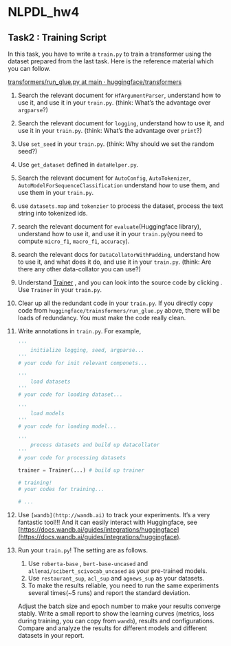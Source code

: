 # NLPDL_hw4
## Task2 :  Training Script

In this task, you have to write a `train.py` to train a transformer using the dataset prepared from the last task. Here is the reference material which you can follow.

[transformers/run_glue.py at main · huggingface/transformers](https://github.com/huggingface/transformers/blob/main/examples/pytorch/text-classification/run_glue.py)

1. Search the relevant document for `HfArgumentParser`, understand how to use it, and use it in your `train.py`. (think: What’s the advantage over `argparse`?)
2. Search the relevant document for `logging`, understand how to use it, and use it in your `train.py`. (think: What’s the advantage over `print`?)
3. Use `set_seed` in your `train.py`. (think: Why should we set the random seed?)
4. Use `get_dataset` defined in `dataHelper.py`.
5. Search the relevant document for `AutoConfig`, `AutoTokenizer`, `AutoModelForSequenceClassification` understand how to use them, and use them in your `train.py`. 
6. use `datasets.map` and `tokenzier` to process the dataset, process the text string into tokenized ids. 
7. search the relevant document for `evaluate`(Huggingface library), understand how to use it, and use it in your `train.py`(you need to compute `micro_f1`, `macro_f1`, `accuracy`).
8. search the relevant docs for `DataCollatorWithPadding`, understand how to use it, and what does it do, and use it in your `train.py`. (think: Are there any other data-collator you can use?)
9. Understand [Trainer](https://huggingface.co/docs/transformers/v4.22.1/en/main_classes/trainer#trainer) , and you can look into the source code by clicking <source>. Use `Trainer` in your `train.py`.
10. Clear up all the redundant code in your `train.py`. If you directly copy code from `huggingface/trainsformers/run_glue.py` above, there will be loads of redundancy. You must make the code really clean.
11. Write annotations in `train.py`. For example,
    
    ```python
    '''
    	initialize logging, seed, argparse...
    '''
    # your code for init relevant componets...
    
    '''
    	load datasets
    '''
    # your code for loading dataset...
    
    '''
    	load models
    '''
    # your code for loading model...
    
    '''
    	process datasets and build up datacollator
    '''
    # your code for processing datasets
    
    trainer = Trainer(...) # build up trainer
    
    # training!
    # your codes for training...
    
    # ...
    ```
    
12.  Use `[wandb](http://wandb.ai)` to track your experiments. It’s a very fantastic tool!!! And it can easily interact with Huggingface, see [https://docs.wandb.ai/guides/integrations/huggingface](https://docs.wandb.ai/guides/integrations/huggingface).
13. Run your `train.py`! The setting are as follows.
    1. Use `roberta-base` , `bert-base-uncased` and `allenai/scibert_scivocab_uncased` as your pre-trained models.
    2. Use `restaurant_sup`, `acl_sup` and `agnews_sup` as your datasets.
    3. To make the results reliable, you need to run the same experiments several times(~5 runs) and report the standard deviation.
    
    Adjust the batch size and epoch number to make your results converge stably. Write a small report to show the learning curves (metrics, loss during training, you can copy from `wandb`), results and configurations. Compare and analyze the results for different models and different datasets in your report.
